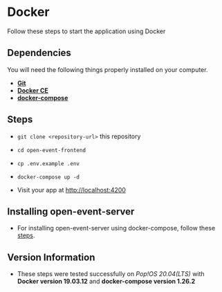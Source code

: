 # Docker
Follow these steps to start the application using Docker

## Dependencies
You will need the following things properly installed on your computer.

* **[Git](https://git-scm.com/)**
* **[Docker CE](https://docs.docker.com/install/)**
* **[docker-compose](https://docs.docker.com/compose/install/)**

## Steps
* `git clone <repository-url>` this repository
* `cd open-event-frontend`

* `cp .env.example .env`
* `docker-compose up -d`

* Visit your app at [http://localhost:4200](http://localhost:4200)

## Installing open-event-server

* For installing open-event-server using docker-compose, follow these [steps](https://github.com/fossasia/open-event-server/blob/development/docs/installation/docker.md).

## Version Information
* These steps were tested successfully on _Pop!OS 20.04(LTS)_ with **Docker version 19.03.12** and **docker-compose version 1.26.2**
